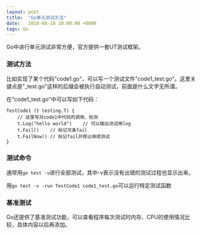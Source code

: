```yaml
---
layout: post
title:  "Go单元测试方法"
date:   2018-08-18 10:00:00 +0800
tags: Go
---
```


Go中进行单元测试非常方便，官方提供一套UT测试框架。

### 测试方法
比如实现了某个代码"code1.go"，可以写一个测试文件"code1_test.go"。这里关键点是"_test.go"这样的后缀会被执行自动测试，前面是什么文字无所谓。

在"code1_test.go"中可以写如下代码：
```
TestCode1 (t testing.T) {
	// 这里写对code1中代码的调用、检测
	t.Log("hello world")	// 可以输出测试用log
	t.Fail()	// 标记次条fail
	t.FailNow()	// 标记fail并停止继续测试
}
```

### 测试命令
通常用`go test -v`进行全部测试，其中-v表示没有出错的测试过程也显示出来。

用`go test -v -run TestCode1 code1_test.go`可以运行特定测试函数

### 基准测试
Go还提供了基准测试功能，可以查看程序每次测试时内存、CPU的使用情况比较，具体内容以后再添加。